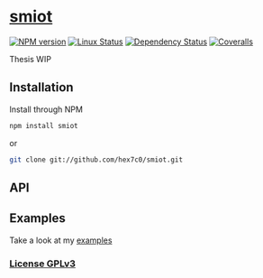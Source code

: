 # [smiot](https://github.com/hex7c0/smIoT)

[![NPM version](https://img.shields.io/npm/v/smiot.svg)](https://www.npmjs.com/package/smiot)
[![Linux Status](https://img.shields.io/travis/hex7c0/smIoT.svg?label=linux)](https://travis-ci.org/hex7c0/smIoT)
[![Dependency Status](https://img.shields.io/david/hex7c0/smIoT.svg)](https://david-dm.org/hex7c0/smIoT)
[![Coveralls](https://img.shields.io/coveralls/hex7c0/smIoT.svg)](https://coveralls.io/r/hex7c0/smIoT)

Thesis WIP

## Installation

Install through NPM

```bash
npm install smiot
```
or
```bash
git clone git://github.com/hex7c0/smiot.git
```

## API



## Examples

Take a look at my [examples](examples)

### [License GPLv3](LICENSE)
